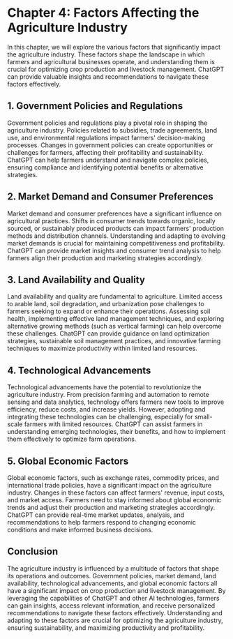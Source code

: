 Chapter 4: Factors Affecting the Agriculture Industry
=====================================================

In this chapter, we will explore the various factors that significantly impact the agriculture industry. These factors shape the landscape in which farmers and agricultural businesses operate, and understanding them is crucial for optimizing crop production and livestock management. ChatGPT can provide valuable insights and recommendations to navigate these factors effectively.

**1. Government Policies and Regulations**
------------------------------------------

Government policies and regulations play a pivotal role in shaping the agriculture industry. Policies related to subsidies, trade agreements, land use, and environmental regulations impact farmers' decision-making processes. Changes in government policies can create opportunities or challenges for farmers, affecting their profitability and sustainability. ChatGPT can help farmers understand and navigate complex policies, ensuring compliance and identifying potential benefits or alternative strategies.

**2. Market Demand and Consumer Preferences**
---------------------------------------------

Market demand and consumer preferences have a significant influence on agricultural practices. Shifts in consumer trends towards organic, locally sourced, or sustainably produced products can impact farmers' production methods and distribution channels. Understanding and adapting to evolving market demands is crucial for maintaining competitiveness and profitability. ChatGPT can provide market insights and consumer trend analysis to help farmers align their production and marketing strategies accordingly.

**3. Land Availability and Quality**
------------------------------------

Land availability and quality are fundamental to agriculture. Limited access to arable land, soil degradation, and urbanization pose challenges to farmers seeking to expand or enhance their operations. Assessing soil health, implementing effective land management techniques, and exploring alternative growing methods (such as vertical farming) can help overcome these challenges. ChatGPT can provide guidance on land optimization strategies, sustainable soil management practices, and innovative farming techniques to maximize productivity within limited land resources.

**4. Technological Advancements**
---------------------------------

Technological advancements have the potential to revolutionize the agriculture industry. From precision farming and automation to remote sensing and data analytics, technology offers farmers new tools to improve efficiency, reduce costs, and increase yields. However, adopting and integrating these technologies can be challenging, especially for small-scale farmers with limited resources. ChatGPT can assist farmers in understanding emerging technologies, their benefits, and how to implement them effectively to optimize farm operations.

**5. Global Economic Factors**
------------------------------

Global economic factors, such as exchange rates, commodity prices, and international trade policies, have a significant impact on the agriculture industry. Changes in these factors can affect farmers' revenue, input costs, and market access. Farmers need to stay informed about global economic trends and adjust their production and marketing strategies accordingly. ChatGPT can provide real-time market updates, analysis, and recommendations to help farmers respond to changing economic conditions and make informed business decisions.

**Conclusion**
--------------

The agriculture industry is influenced by a multitude of factors that shape its operations and outcomes. Government policies, market demand, land availability, technological advancements, and global economic factors all have a significant impact on crop production and livestock management. By leveraging the capabilities of ChatGPT and other AI technologies, farmers can gain insights, access relevant information, and receive personalized recommendations to navigate these factors effectively. Understanding and adapting to these factors are crucial for optimizing the agriculture industry, ensuring sustainability, and maximizing productivity and profitability.
